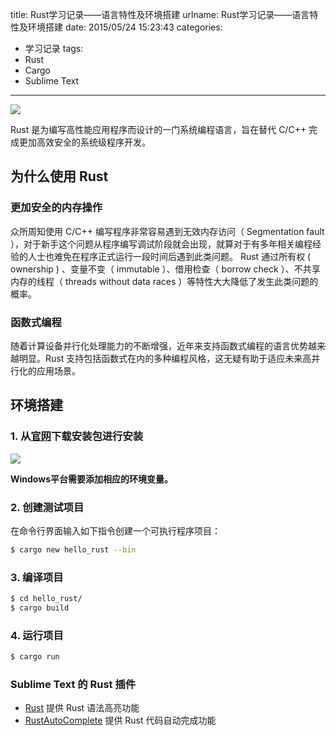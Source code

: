title: Rust学习记录——语言特性及环境搭建
urlname: Rust学习记录——语言特性及环境搭建
date: 2015/05/24 15:23:43
categories:
- 学习记录
tags:
- Rust
- Cargo
- Sublime Text

---
![](http://www.rust-lang.org/logos/rust-logo-blk.svg)

Rust 是为编写高性能应用程序而设计的一门系统编程语言，旨在替代 C/C++ 完成更加高效安全的系统级程序开发。
<!-- more -->

## 为什么使用 Rust
### 更加安全的内存操作
众所周知使用 C/C++ 编写程序非常容易遇到无效内存访问（ Segmentation fault ），对于新手这个问题从程序编写调试阶段就会出现，就算对于有多年相关编程经验的人士也难免在程序正式运行一段时间后遇到此类问题。 Rust 通过所有权 ( ownership ) 、变量不变（ immutable ）、借用检查（ borrow check ）、不共享内存的线程（ threads without data races ）等特性大大降低了发生此类问题的概率。

### 函数式编程
随着计算设备并行化处理能力的不断增强，近年来支持函数式编程的语言优势越来越明显。Rust 支持包括函数式在内的多种编程风格，这无疑有助于适应未来高并行化的应用场景。

## 环境搭建
### 1. 从[官网](http://www.rust-lang.org)下载安装包进行安装
![](https://image.covertness.cn/rust_yuyantexingjihuanjindajian_1.png)

**Windows平台需要添加相应的环境变量。**

### 2. 创建测试项目
在命令行界面输入如下指令创建一个可执行程序项目：
```bash
$ cargo new hello_rust --bin
```

### 3. 编译项目
```bash
$ cd hello_rust/
$ cargo build
```

### 4. 运行项目
```bash
$ cargo run
```

### Sublime Text 的 Rust 插件
- [Rust](https://packagecontrol.io/packages/Rust) 提供 Rust 语法高亮功能
- [Rust​Auto​Complete](https://packagecontrol.io/packages/RustAutoComplete) 提供 Rust 代码自动完成功能
